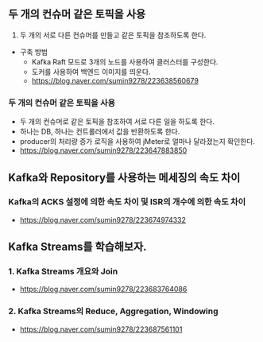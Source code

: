 ## 두 개의 컨슈머 같은 토픽을 사용
1. 두 개의 서로 다른 컨슈머를 만들고 같은 토픽을 참조하도록 한다.
- 구축 방법
  - Kafka Raft 모드로 3개의 노드를 사용하여 클러스터를 구성한다.
  - 도커를 사용하여 백엔드 이미지를 띄운다.
  - https://blog.naver.com/sumin9278/223638560679

### 두 개의 컨슈머 같은 토픽을 사용
- 두 개의 컨슈머로 같은 토픽을 참조하여 서로 다른 일을 하도록 한다.
- 하나는 DB, 하나는 컨트롤러에서 값을 반환하도록 한다.
- producer의 처리량 증가 로직을 사용하여 jMeter로 얼마나 달라졌는지 확인한다.
- https://blog.naver.com/sumin9278/223647883850

## Kafka와 Repository를 사용하는 메세징의 속도 차이
### Kafka의 ACKS 설정에 의한 속도 차이 및 ISR의 개수에 의한 속도 차이
- https://blog.naver.com/sumin9278/223674974332


## Kafka Streams를 학습해보자.
### 1. Kafka Streams 개요와 Join
- https://blog.naver.com/sumin9278/223683764086

### 2. Kafka Streams의 Reduce, Aggregation, Windowing
- https://blog.naver.com/sumin9278/223687561101

